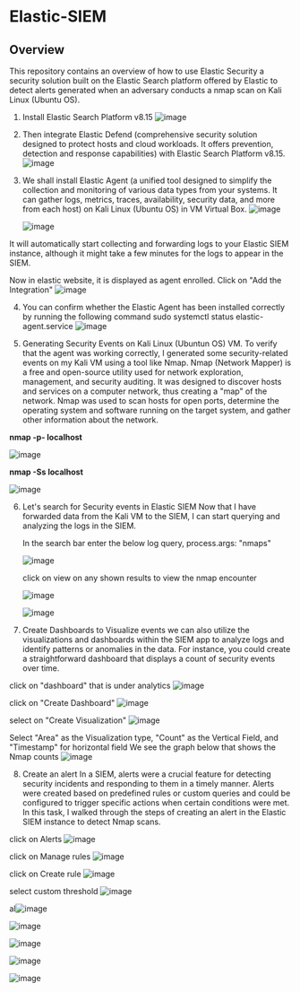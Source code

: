 # Elastic-SIEM

## Overview

This repository contains an overview of how to use Elastic Security a security solution built on the Elastic Search platform offered by Elastic to detect alerts generated when an adversary conducts a nmap scan on Kali Linux (Ubuntu OS).

1. Install Elastic Search Platform v8.15
   ![image](https://github.com/user-attachments/assets/2d6f016a-6003-4bac-86a9-aebf8216a320)

2. Then integrate Elastic Defend (comprehensive security solution designed to protect hosts and cloud workloads. It offers prevention, detection and response capabilities) with Elastic Search Platform v8.15.
   ![image](https://github.com/user-attachments/assets/90f4c0c0-3333-4ddd-96b5-6bedd3871142)

3. We shall install Elastic Agent (a unified tool designed to simplify the collection and monitoring of various data types from your systems.
   It can gather logs, metrics, traces, availability, security data, and more from each host) on Kali Linux (Ubuntu OS) in VM Virtual Box.
   ![image](https://github.com/user-attachments/assets/75c82d8f-7bcf-4e28-926a-04d0dc88b912)

   ![image](https://github.com/user-attachments/assets/1d580745-e819-4d8a-bf85-a82302e95636)

It will automatically start collecting and forwarding logs to your Elastic SIEM instance, although it might take a few minutes for the logs to appear in the SIEM.

Now in elastic website, it is displayed as agent enrolled. Click on "Add the Integration"
   ![image](https://github.com/user-attachments/assets/f72be1ca-e253-4619-977e-627b15dbe744)

4. You can confirm whether the Elastic Agent has been installed correctly by running the following command
   sudo systemctl status elastic-agent.service
   ![image](https://github.com/user-attachments/assets/b4262002-5257-480e-9588-25b1e833a7c7)

5. Generating Security Events on Kali Linux (Ubuntun OS) VM.
   To verify that the agent was working correctly, I generated some security-related events on my Kali VM using a tool like Nmap.
   Nmap (Network Mapper) is a free and open-source utility used for network exploration, management, and security auditing.
   It was designed to discover hosts and services on a computer network, thus creating a "map" of the network.
   Nmap was used to scan hosts for open ports, determine the operating system and software running on the target system, and gather other information about the network.

**nmap -p- localhost**

![image](https://github.com/user-attachments/assets/2d8d6c4b-21b7-4926-abb4-13b5616aa248)

**nmap -Ss localhost**

![image](https://github.com/user-attachments/assets/29fd33ca-5e1d-4d17-b7e0-a397b4b31c99)

6. Let's search for Security events in Elastic SIEM
   Now that I have forwarded data from the Kali VM to the SIEM, I can start querying and analyzing the logs in the SIEM.

    In the search bar enter the below log query, process.args: "nmaps"

   ![image](https://github.com/user-attachments/assets/1e6b5068-a190-4510-8d30-b03667e08d40)

   click on view on any shown results to view the nmap encounter

   ![image](https://github.com/user-attachments/assets/616d6149-12b6-4ab9-86c7-ac04e8d1bc36)

   ![image](https://github.com/user-attachments/assets/8f1dbee1-5d2a-4c12-aa0f-156d629c56f8)

7. Create Dashboards to Visualize events
we can also utilize the visualizations and dashboards within the SIEM app to analyze logs and identify patterns or anomalies in the data. For instance, you could create a straightforward dashboard that displays a count of security events over time.

click on "dashboard" that is under analytics
![image](https://github.com/user-attachments/assets/19e188dc-1e57-49e9-9d51-76df1b0efde6)

click on "Create Dashboard"
![image](https://github.com/user-attachments/assets/66d9f453-2f76-4f69-a934-e716667e5ce0)

select on "Create Visualization"
![image](https://github.com/user-attachments/assets/01b7efb6-54b9-4b99-85c2-f339450a979a)

Select "Area" as the Visualization type, "Count" as the Vertical Field, and "Timestamp" for horizontal field
We see the graph below that shows the Nmap counts
![image](https://github.com/user-attachments/assets/6a40c976-5cf5-46e0-a73a-f4b3a039022f)

8. Create an alert
In a SIEM, alerts were a crucial feature for detecting security incidents and responding to them in a timely manner.
Alerts were created based on predefined rules or custom queries and could be configured to trigger specific actions when certain conditions were met.
In this task, I walked through the steps of creating an alert in the Elastic SIEM instance to detect Nmap scans.

click on Alerts
![image](https://github.com/user-attachments/assets/0230f83c-af17-4d40-9be6-06a828000018)

click on Manage rules
![image](https://github.com/user-attachments/assets/45a1e91b-7d83-491c-9998-6f6012d8b9ae)

click on Create rule
![image](https://github.com/user-attachments/assets/10a071f1-b167-4bcc-b5f1-5b3d56f69731)

select custom threshold
![image](https://github.com/user-attachments/assets/2d7337cf-5c93-4e86-960e-4bf349dcc4d0)

al![image](https://github.com/user-attachments/assets/fa0e526b-570e-410e-9d65-a7e30d7bd5c2)

![image](https://github.com/user-attachments/assets/aa13e81f-666b-4c7b-bfc8-3296410d94b1)

![image](https://github.com/user-attachments/assets/efc48611-8df2-41ea-bd9f-75631639b43f)

![image](https://github.com/user-attachments/assets/3ee9cee6-2fe4-4a94-869f-24da6925b632)

![image](https://github.com/user-attachments/assets/e1c3c766-6fd4-4004-9a8e-f06e4d6ced24)







